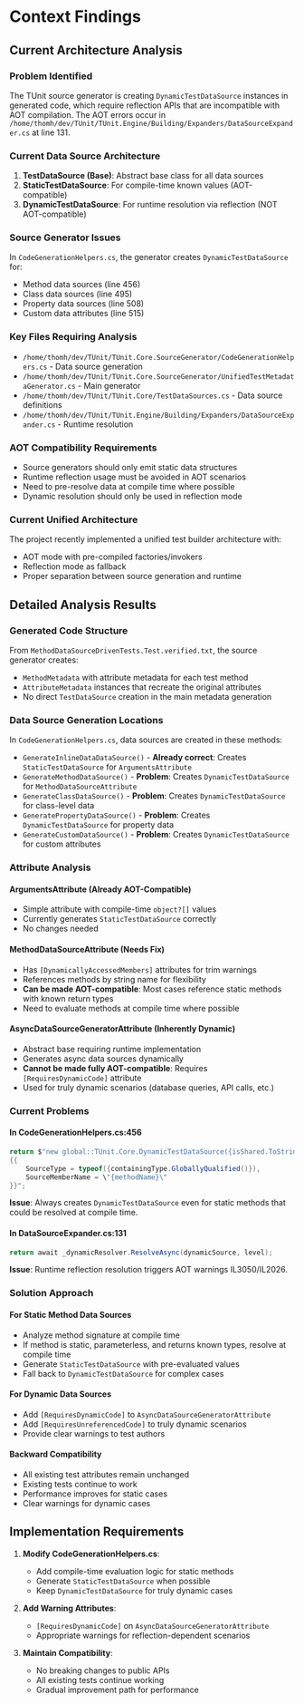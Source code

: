 # Context Findings

## Current Architecture Analysis

### Problem Identified
The TUnit source generator is creating `DynamicTestDataSource` instances in generated code, which require reflection APIs that are incompatible with AOT compilation. The AOT errors occur in `/home/thomh/dev/TUnit/TUnit.Engine/Building/Expanders/DataSourceExpander.cs` at line 131.

### Current Data Source Architecture
1. **TestDataSource (Base)**: Abstract base class for all data sources
2. **StaticTestDataSource**: For compile-time known values (AOT-compatible)
3. **DynamicTestDataSource**: For runtime resolution via reflection (NOT AOT-compatible)

### Source Generator Issues
In `CodeGenerationHelpers.cs`, the generator creates `DynamicTestDataSource` for:
- Method data sources (line 456)
- Class data sources (line 495) 
- Property data sources (line 508)
- Custom data attributes (line 515)

### Key Files Requiring Analysis
- `/home/thomh/dev/TUnit/TUnit.Core.SourceGenerator/CodeGenerationHelpers.cs` - Data source generation
- `/home/thomh/dev/TUnit/TUnit.Core.SourceGenerator/UnifiedTestMetadataGenerator.cs` - Main generator
- `/home/thomh/dev/TUnit/TUnit.Core/TestDataSources.cs` - Data source definitions
- `/home/thomh/dev/TUnit/TUnit.Engine/Building/Expanders/DataSourceExpander.cs` - Runtime resolution

### AOT Compatibility Requirements
- Source generators should only emit static data structures
- Runtime reflection usage must be avoided in AOT scenarios
- Need to pre-resolve data at compile time where possible
- Dynamic resolution should only be used in reflection mode

### Current Unified Architecture
The project recently implemented a unified test builder architecture with:
- AOT mode with pre-compiled factories/invokers
- Reflection mode as fallback
- Proper separation between source generation and runtime

## Detailed Analysis Results

### Generated Code Structure
From `MethodDataSourceDrivenTests.Test.verified.txt`, the source generator creates:
- `MethodMetadata` with attribute metadata for each test method
- `AttributeMetadata` instances that recreate the original attributes
- No direct `TestDataSource` creation in the main metadata generation

### Data Source Generation Locations
In `CodeGenerationHelpers.cs`, data sources are created in these methods:
- `GenerateInlineDataDataSource()` - **Already correct**: Creates `StaticTestDataSource` for `ArgumentsAttribute`
- `GenerateMethodDataSource()` - **Problem**: Creates `DynamicTestDataSource` for `MethodDataSourceAttribute`
- `GenerateClassDataSource()` - **Problem**: Creates `DynamicTestDataSource` for class-level data
- `GeneratePropertyDataSource()` - **Problem**: Creates `DynamicTestDataSource` for property data
- `GenerateCustomDataSource()` - **Problem**: Creates `DynamicTestDataSource` for custom attributes

### Attribute Analysis

#### ArgumentsAttribute (Already AOT-Compatible)
- Simple attribute with compile-time `object?[]` values
- Currently generates `StaticTestDataSource` correctly
- No changes needed

#### MethodDataSourceAttribute (Needs Fix)
- Has `[DynamicallyAccessedMembers]` attributes for trim warnings
- References methods by string name for flexibility
- **Can be made AOT-compatible**: Most cases reference static methods with known return types
- Need to evaluate methods at compile time where possible

#### AsyncDataSourceGeneratorAttribute (Inherently Dynamic)
- Abstract base requiring runtime implementation
- Generates async data sources dynamically
- **Cannot be made fully AOT-compatible**: Requires `[RequiresDynamicCode]` attribute
- Used for truly dynamic scenarios (database queries, API calls, etc.)

### Current Problems

#### In CodeGenerationHelpers.cs:456
```csharp
return $"new global::TUnit.Core.DynamicTestDataSource({isShared.ToString().ToLowerInvariant()}) 
{{ 
    SourceType = typeof({containingType.GloballyQualified()}), 
    SourceMemberName = \"{methodName}\" 
}}";
```
**Issue**: Always creates `DynamicTestDataSource` even for static methods that could be resolved at compile time.

#### In DataSourceExpander.cs:131
```csharp
return await _dynamicResolver.ResolveAsync(dynamicSource, level);
```
**Issue**: Runtime reflection resolution triggers AOT warnings IL3050/IL2026.

### Solution Approach

#### For Static Method Data Sources
- Analyze method signature at compile time
- If method is static, parameterless, and returns known types, resolve at compile time
- Generate `StaticTestDataSource` with pre-evaluated values
- Fall back to `DynamicTestDataSource` for complex cases

#### For Dynamic Data Sources
- Add `[RequiresDynamicCode]` to `AsyncDataSourceGeneratorAttribute`
- Add `[RequiresUnreferencedCode]` to truly dynamic scenarios
- Provide clear warnings to test authors

#### Backward Compatibility
- All existing test attributes remain unchanged
- Existing tests continue to work
- Performance improves for static cases
- Clear warnings for dynamic cases

## Implementation Requirements

1. **Modify CodeGenerationHelpers.cs**:
   - Add compile-time evaluation logic for static methods
   - Generate `StaticTestDataSource` when possible
   - Keep `DynamicTestDataSource` for truly dynamic cases

2. **Add Warning Attributes**:
   - `[RequiresDynamicCode]` on `AsyncDataSourceGeneratorAttribute`
   - Appropriate warnings for reflection-dependent scenarios

3. **Maintain Compatibility**:
   - No breaking changes to public APIs
   - All existing tests continue working
   - Gradual improvement path for performance